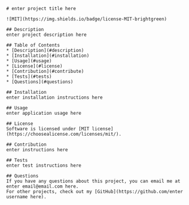 
    # enter project title here
  
    ![MIT](https://img.shields.io/badge/license-MIT-brightgreen)
  
    ## Description
    enter project description here
  
    ## Table of Contents
    * [Description](#description)
    * [Installation](#installation)
    * [Usage](#usage)
    * [License](#license)
    * [Contribution](#contribute)
    * [Tests](#tests)
    * [Questions](#questions)
  
    ## Installation
    enter installation instructions here
  
    ## Usage
    enter application usage here
  
    ## License
    Software is licensed under [MIT license](https://choosealicense.com/licenses/mit/).
  
    ## Contribution
    enter instructions here
  
    ## Tests
    enter test instructions here
  
    ## Questions
    If you have any questions about this project, you can email me at enter email@email.com here.
    For other projects, check out my [GitHub](https://github.com/enter username here).
  